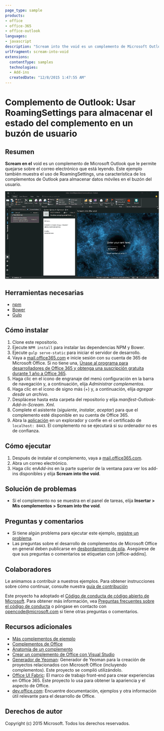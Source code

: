 ```yaml
---
page_type: sample
products:
- office
- office-365
- office-outlook
languages:
- javascript
description: "Scream into the void es un complemento de Microsoft Outlook que le permitirá criticar el correo electrónico que está leyendo"
urlFragment: scream-into-void
extensions:
  contentType: samples
  technologies:
  - Add-ins
  createdDate: "12/8/2015 1:47:55 AM"
---
```


# Complemento de Outlook: Usar RoamingSettings para almacenar el estado del complemento en un buzón de usuario

## Resumen

**Scream en el** void es un complemento de Microsoft Outlook que le permite quejarse sobre el correo electrónico que está leyendo. Este ejemplo también muestra el uso de RoamingSettings, una característica de los complementos de Outlook para almacenar datos móviles en el buzón del usuario.

 
![](/readme-images/animated_screenshot.gif)

## Herramientas necesarias

* [npm](https://www.npmjs.com/)
* [Bower](http://bower.io/)
* [Gulp](http://gulpjs.com/)

## Cómo instalar 

1. Clone este repositorio.
2. Ejecute `NPM install` para instalar las dependencias NPM y Bower.
3. Ejecute `gulp serve-static` para iniciar el servidor de desarrollo.
4. Vaya a [mail.office365.com](http://mail.office365.com) e inicie sesión con su cuenta de 365 de Microsoft Office. Si no tiene una, [Únase al programa para desarrolladores de Office 365 y obtenga una suscripción gratuita durante 1 año a Office 365](https://aka.ms/devprogramsignup).
5. Haga clic en el icono de engranaje del menú configuración en la barra de navegación y, a continuación, elija *Administrar complementos*.
6. Haga clic en el icono de signo más (+) y, a continuación, elija *agregar desde un archivo*.
7. Desplácese hasta esta carpeta del repositorio y elija *manifest-Outlook-Add-in-Scream. Xml*.
8. Complete el asistente (*siguiente*, *instalar*, *aceptar*) para que el complemento esté disponible en su cuenta de Office 365.
9. Abra la [aplicación](https://localhost:8443/appread/index.html) en un explorador y confíe en el certificado de `localhost: 8443`. El complemento no se ejecutará si su ordenador no es de confianza.

## Cómo ejecutar

1. Después de instalar el complemento, vaya a [mail.office365.com](http://mail.office365.com). 
2. Abra un correo electrónico.
3. Haga clic en*Add-ins* en la parte superior de la ventana para ver los add-ins disponibles y elija **Scream into the void**.

## Solución de problemas

- Si el complemento no se muestra en el panel de tareas, elija **Insertar > Mis complementos > Scream into the void**.

## Preguntas y comentarios

- Si tiene algún problema para ejecutar este ejemplo, [registre un problema](https://github.com/OfficeDev/Outlook-Add-in-Scream/issues).
- Las preguntas sobre el desarrollo de complementos de Microsoft Office en general deben publicarse en [desbordamiento de pila](http://stackoverflow.com/questions/tagged/office-addins). Asegúrese de que sus preguntas o comentarios se etiquetan con [office-addins].

## Colaboradores

Le animamos a contribuir a nuestros ejemplos. Para obtener instrucciones sobre cómo continuar, consulte nuestra [guía de contribución](./Contributing.md)

Este proyecto ha adoptado el [Código de conducta de código abierto de Microsoft](https://opensource.microsoft.com/codeofconduct/). Para obtener más información, vea [Preguntas frecuentes sobre el código de conducta](https://opensource.microsoft.com/codeofconduct/faq/) o póngase en contacto con [opencode@microsoft.com](mailto:opencode@microsoft.com) si tiene otras preguntas o comentarios.

## Recursos adicionales

- [Más complementos de ejemplo](https://github.com/OfficeDev?utf8=%E2%9C%93&query=-Add-in)
- [Complementos de Office](http://msdn.microsoft.com/library/office/jj220060.aspx)
- [Anatomía de un complemento](https://msdn.microsoft.com/library/office/jj220082.aspx#StartBuildingApps_AnatomyofApp)
- [Crear un complemento de Office con Visual Studio](https://msdn.microsoft.com/library/office/fp179827.aspx#Tools_CreatingWithVS)
- [Generador de Yeoman](https://github.com/OfficeDev/generator-office): Generador de Yeoman para la creación de proyectos relacionados con Microsoft Office (incluyendo complementos). Este proyecto se compiló utilizándolo.
- [Office UI Fabric](https://dev.office.com/fabric): El marco de trabajo front-end para crear experiencias en Office 365. Este proyecto lo usa para obtener la apariencia y el aspecto de Office. 
- [dev.office.com](https://dev.office.com): Encuentre documentación, ejemplos y otra información útil relevante para el desarrollo de Office.


## Derechos de autor
Copyright (c) 2015 Microsoft. Todos los derechos reservados.
